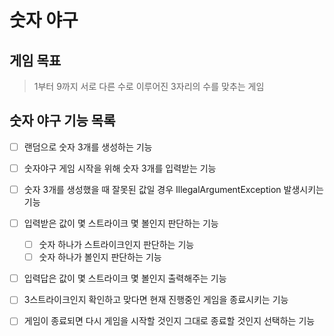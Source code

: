 # 숫자 야구
## 게임 목표

>  1부터 9까지 서로 다른 수로 이루어진 3자리의 수를 맞추는 게임

## 숫자 야구 기능 목록

- [ ] 랜덤으로 숫자 3개를 생성하는 기능
- [ ] 숫자야구 게임 시작을 위해 숫자 3개를 입력받는 기능
- [ ] 숫자 3개를 생성했을 때 잘못된 값일 경우 IllegalArgumentException 발생시키는 기능

- [ ] 입력받은 값이 몇 스트라이크 몇 볼인지 판단하는 기능
  - [ ] 숫자 하나가 스트라이크인지 판단하는 기능
  - [ ] 숫자 하나가 볼인지 판단하는 기능
- [ ] 입력답은 값이 몇 스트라이크 몇 볼인지 출력해주는 기능

- [ ] 3스트라이크인지 확인하고 맞다면 현재 진행중인 게임을 종료시키는 기능
- [ ] 게임이 종료되면 다시 게임을 시작할 것인지 그대로 종료할 것인지 선택하는 기능
